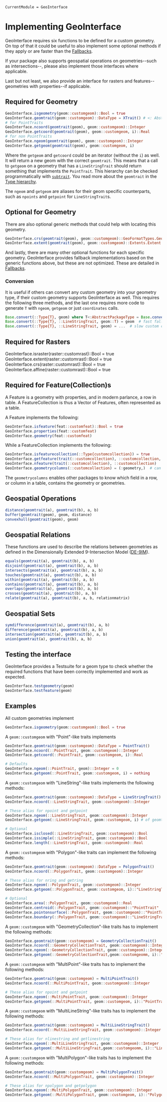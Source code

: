 ```@meta
CurrentModule = GeoInterface
```

# Implementing GeoInterface
GeoInterface requires six functions to be defined for a custom geometry. On top of that
it could be useful to also implement some optional methods if they apply or are faster than the [Fallbacks](@ref).

If your package also supports geospatial operations on geometries--such as intersections--, please
also implement those interfaces where applicable.

Last but not least, we also provide an interface for rasters and features--geometries with properties--if applicable.

## Required for Geometry

```julia
GeoInterface.isgeometry(geom::customgeom)::Bool = true
GeoInterface.geomtrait(geom::customgeom)::DataType = XTrait() # <: AbstractGeometryTrait
# for PointTraits
GeoInterface.ncoord(geomtrait(geom), geom::customgeom)::Integer
GeoInterface.getcoord(geomtrait(geom), geom::customgeom, i)::Real
# for non PointTraits
GeoInterface.ngeom(geomtrait(geom), geom::customgeom)::Integer
GeoInterface.getgeom(geomtrait(geom), geom::customgeom, i)
```
Where the `getgeom` and `getcoord` could be an iterator (without the `i`) as well. It will return a new geom with the correct `geomtrait`.
This means that a call to `getgeom` on a geometry that has a `LineStringTrait` should return something that implements the `PointTrait`. This hierarchy can be checked programmatically with [`subtrait`](@ref). You read more about the `geomtrait` in the [Type hierarchy](@ref).

The `ngeom` and `getgeom` are aliases for their geom specific counterparts, such as `npoints` and `getpoint` for `LineStringTrait`s.


## Optional for Geometry

There are also optional generic methods that could help with locating this geometry.
```julia
GeoInterface.crs(geomtrait(geom), geom::customgeom)::GeoFormatTypes.GeoFormat
GeoInterface.extent(geomtrait(geom), geom::customgeom)::Extents.Extent
```

And lastly, there are many other optional functions for each specific geometry. GeoInterface provides fallback implementations based on the generic functions above, but these are not optimized. These are detailed in [Fallbacks](@ref).

### Conversion
It is useful if others can convert any custom geometry into your
geometry type, if their custom geometry supports GeoInterface as well.
This requires the following three methods, and the last one requires more code to generate `T` with `ngeom`, `getgeom` or just `coordinates` calls.

```julia
Base.convert(::Type{T}, geom) where T<:AbstractPackageType = Base.convert(T, geomtrait(geom), geom)
Base.convert(::Type{T}, ::LineStringTrait, geom::T) = geom  # fast fallthrough without conversion
Base.convert(::Type{T}, ::LineStringTrait, geom) = ...  # slow custom conversion based on ngeom and getgeom
```

## Required for Rasters
GeoInterface.israster(raster::customrast)::Bool = true
GeoInterface.extent(raster::customrast)::Bool = true
GeoInterface.crs(raster::customrast)::Bool = true
GeoInterface.affine(raster::customrast)::Bool = true


## Required for Feature(Collection)s
A Feature is a geometry with properties, and in modern parlance, a row in table.
A FeatureCollection is thus a Vector of Features, often represented as a table.

A Feature implements the following:
```julia
GeoInterface.isfeature(feat::customfeat)::Bool = true
GeoInterface.properties(feat::customfeat)
GeoInterface.geometry(feat::customfeat)
```

While a FeatureCollection implements the following:
```julia
GeoInterface.isfeaturecollection(::Type{customcollection}) = true
GeoInterface.getfeature(trait(::customcollection), ::customcollection, i)
GeoInterface.nfeature(trait(::customcollection), ::customcollection)
GeoInterface.geometrycolumns(::customcollection) = (:geometry,)  # can be multiple!
```

The `geometrycolumns` enables other packages to know which field in a row, or column in a table, contains the geometry or geometries.

## Geospatial Operations
```julia
distance(geomtrait(a), geomtrait(b), a, b)
buffer(geomtrait(geom), geom, distance)
convexhull(geomtrait(geom), geom)
```

## Geospatial Relations
These functions are used to describe the relations between geometries as defined in the Dimensionally Extended 9-Intersection Model ([DE-9IM](https://en.wikipedia.org/wiki/DE-9IM)).

```julia
equals(geomtrait(a), geomtrait(b), a, b)
disjoint(geomtrait(a), geomtrait(b), a, b)
intersects(geomtrait(a), geomtrait(b), a, b)
touches(geomtrait(a), geomtrait(b), a, b)
within(geomtrait(a), geomtrait(b), a, b)
contains(geomtrait(a), geomtrait(b), a, b)
overlaps(geomtrait(a), geomtrait(b), a, b)
crosses(geomtrait(a), geomtrait(b), a, b)
relate(geomtrait(a), geomtrait(b), a, b, relationmatrix)
```

## Geospatial Sets
```julia
symdifference(geomtrait(a), geomtrait(b), a, b)
difference(geomtrait(a), geomtrait(b), a, b)
intersection(geomtrait(a), geomtrait(b), a, b)
union(geomtrait(a), geomtrait(b), a, b)
```

## Testing the interface
GeoInterface provides a Testsuite for a geom type to check whether the required functions that have been correctly implemented and work as expected.

```julia
GeoInterface.testgeometry(geom)
GeoInterface.testfeature(geom)
```

## Examples

All custom geometries implement
```julia
GeoInterface.isgeometry(geom::customgeom)::Bool = true
```

A `geom::customgeom` with "Point"-like traits implements
```julia
GeoInterface.geomtrait(geom::customgeom)::DataType = PointTrait()
GeoInterface.ncoord(::PointTrait, geom::customgeom)::Integer
GeoInterface.getcoord(::PointTrait, geom::customgeom, i)::Real

# Defaults
GeoInterface.ngeom(::PointTrait, geom)::Integer = 0
GeoInterface.getgeom(::PointTrait, geom::customgeom, i) = nothing
```

A `geom::customgeom` with "LineString"-like traits implements the following methods:
```julia
GeoInterface.geomtrait(geom::customgeom)::DataType = LineStringTrait()
GeoInterface.ncoord(::LineStringTrait, geom::customgeom)::Integer

# These alias for npoint and getpoint
GeoInterface.ngeom(::LineStringTrait, geom::customgeom)::Integer
GeoInterface.getgeom(::LineStringTrait, geom::customgeom, i) # of geomtrait Point

# Optional
GeoInterface.isclosed(::LineStringTrait, geom::customgeom)::Bool
GeoInterface.issimple(::LineStringTrait, geom::customgeom)::Bool
GeoInterface.length(::LineStringTrait, geom::customgeom)::Real
```
A `geom::customgeom` with "Polygon"-like traits can implement the following methods:
```julia
GeoInterface.geomtrait(geom::customgeom)::DataType = PolygonTrait()
GeoInterface.ncoord(::PolygonTrait, geom::customgeom)::Integer

# These alias for nring and getring
GeoInterface.ngeom(::PolygonTrait, geom::customgeom)::Integer
GeoInterface.getgeom(::PolygonTrait, geom::customgeom, i)::"LineStringTrait"

# Optional
GeoInterface.area(::PolygonTrait, geom::customgeom)::Real
GeoInterface.centroid(::PolygonTrait, geom::customgeom)::"PointTrait"
GeoInterface.pointonsurface(::PolygonTrait, geom::customgeom)::"PointTrait"
GeoInterface.boundary(::PolygonTrait, geom::customgeom)::"LineStringTrait"
```

A `geom::customgeom` with "GeometryCollection"-like traits has to implement the following methods:
```julia
GeoInterface.geomtrait(geom::customgeom) = GeometryCollectionTrait()
GeoInterface.ncoord(::GeometryCollectionTrait, geom::customgeom)::Integer
GeoInterface.ngeom(::GeometryCollectionTrait, geom::customgeom)::Integer
GeoInterface.getgeom(::GeometryCollectionTrait,geom::customgeomm, i)::"GeometryTrait"
```

A `geom::customgeom` with "MultiPoint"-like traits has to implement the following methods:
```julia
GeoInterface.geomtrait(geom::customgeom) = MultiPointTrait()
GeoInterface.ncoord(::MultiPointTrait, geom::customgeom)::Integer

# These alias for npoint and getpoint
GeoInterface.ngeom(::MultiPointTrait, geom::customgeom)::Integer
GeoInterface.getgeom(::MultiPointTrait, geom::customgeom, i)::"PointTrait"
```

A `geom::customgeom` with "MultiLineString"-like traits has to implement the following methods:
```julia
GeoInterface.geomtrait(geom::customgeom) = MultiLineStringTrait()
GeoInterface.ncoord(::MultiLineStringTrait, geom::customgeom)::Integer

# These alias for nlinestring and getlinestring
GeoInterface.ngeom(::MultiLineStringTrait, geom::customgeom)::Integer
GeoInterface.getgeom(::MultiLineStringTrait,geom::customgeomm, i)::"LineStringTrait"
```

A `geom::customgeom` with "MultiPolygon"-like traits has to implement the following methods:
```julia
GeoInterface.geomtrait(geom::customgeom) = MultiPolygonTrait()
GeoInterface.ncoord(::MultiPolygonTrait, geom::customgeom)::Integer

# These alias for npolygon and getpolygon
GeoInterface.ngeom(::MultiPolygonTrait, geom::customgeom)::Integer
GeoInterface.getgeom(::MultiPolygonTrait, geom::customgeom, i)::"PolygonTrait"
```
